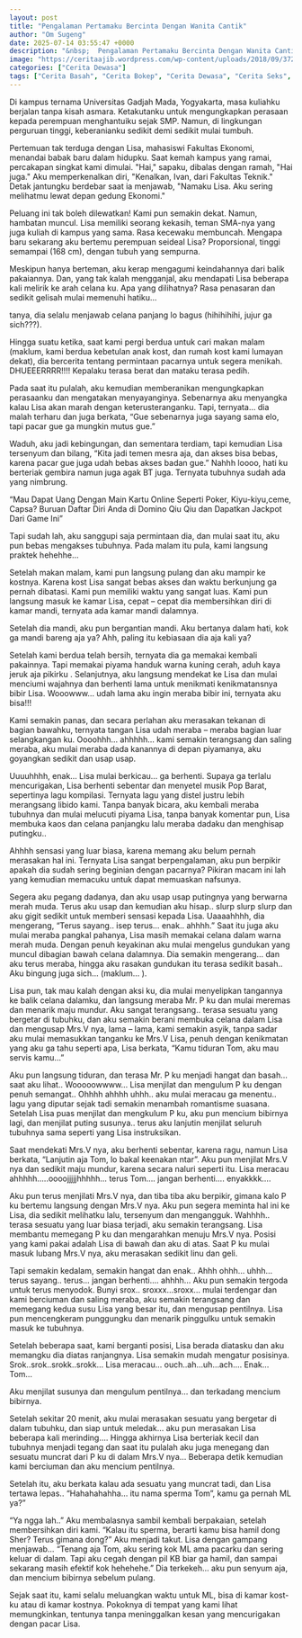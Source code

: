 ```yaml
---
layout: post
title: "Pengalaman Pertamaku Bercinta Dengan Wanita Cantik"
author: "Om Sugeng"
date: 2025-07-14 03:55:47 +0000
description: "&nbsp;  Pengalaman Pertamaku Bercinta Dengan Wanita Cantik &nbsp;  Certa Dewasa &#8211; Hal\u00a0ini berawal pada saat aku masih di kuliah di Universitas Gajah Mada, kota Yogyakarta .Pada saat itu, aku mas..."
image: "https://ceritaajib.wordpress.com/wp-content/uploads/2018/09/37281917_1480316825434578_9126839481486278656_n.jpg"
categories: ["Cerita Dewasa"]
tags: ["Cerita Basah", "Cerita Bokep", "Cerita Dewasa", "Cerita Seks", "Certita Ngentot"]
---
```


Di kampus ternama Universitas Gadjah Mada, Yogyakarta, masa kuliahku berjalan tanpa kisah asmara.  Ketakutanku untuk mengungkapkan perasaan kepada perempuan menghantuiku sejak SMP. Namun, di lingkungan perguruan tinggi, keberanianku sedikit demi sedikit mulai tumbuh.

Pertemuan tak terduga dengan Lisa, mahasiswi Fakultas Ekonomi, menandai babak baru dalam hidupku.  Saat kemah kampus yang ramai, percakapan singkat kami dimulai.  "Hai," sapaku, dibalas dengan ramah, "Hai juga."  Aku memperkenalkan diri, "Kenalkan, Ivan, dari Fakultas Teknik."  Detak jantungku berdebar saat ia menjawab, "Namaku Lisa. Aku sering melihatmu lewat depan gedung Ekonomi."

Peluang ini tak boleh dilewatkan!  Kami pun semakin dekat.  Namun, hambatan muncul.  Lisa memiliki seorang kekasih, teman SMA-nya yang juga kuliah di kampus yang sama.  Rasa kecewaku membuncah.  Mengapa baru sekarang aku bertemu perempuan seideal Lisa?  Proporsional, tinggi semampai (168 cm), dengan tubuh yang sempurna.

Meskipun hanya berteman, aku kerap mengagumi keindahannya dari balik pakaiannya.  Dan, yang tak kalah mengganjal, aku mendapati Lisa beberapa kali melirik ke arah celana ku.  Apa yang dilihatnya?  Rasa penasaran dan sedikit gelisah mulai memenuhi hatiku...

tanya, dia selalu menjawab celana panjang lo bagus (hihihihihi, jujur ga sich???).

Hingga suatu ketika, saat kami pergi berdua untuk cari makan malam (maklum, kami berdua kebetulan anak kost, dan rumah kost kami lumayan dekat), dia bercerita tentang permintaan pacarnya untuk segera menikah. DHUEEERRRR!!!! Kepalaku terasa berat dan mataku terasa pedih.

Pada saat itu pulalah, aku kemudian memberanikan mengungkapkan perasaanku dan mengatakan menyayanginya. Sebenarnya aku menyangka kalau Lisa akan marah dengan keterusteranganku. Tapi, ternyata… dia malah terharu dan juga berkata, “Gue sebenarnya juga sayang sama elo, tapi pacar gue ga mungkin mutus gue.”

Waduh, aku jadi kebingungan, dan sementara terdiam, tapi kemudian Lisa tersenyum dan bilang, “Kita jadi temen mesra aja, dan akses bisa bebas, karena pacar gue juga udah bebas akses badan gue.” Nahhh loooo, hati ku berteriak gembira namun juga agak BT juga. Ternyata tubuhnya sudah ada yang nimbrung.

&#8220;Mau Dapat Uang Dengan Main Kartu Online Seperti Poker, Kiyu-kiyu,ceme, Capsa? Buruan Daftar Diri Anda di Domino Qiu Qiu dan Dapatkan Jackpot Dari Game Ini&#8221;

Tapi sudah lah, aku sanggupi saja permintaan dia, dan mulai saat itu, aku pun bebas mengakses tubuhnya. Pada malam itu pula, kami langsung praktek hehehhe…

Setelah makan malam, kami pun langsung pulang dan aku mampir ke kostnya. Karena kost Lisa sangat bebas akses dan waktu berkunjung ga pernah dibatasi. Kami pun memiliki waktu yang sangat luas. Kami pun langsung masuk ke kamar Lisa, cepat – cepat dia membersihkan diri di kamar mandi, ternyata ada kamar mandi dalamnya.

Setelah dia mandi, aku pun bergantian mandi. Aku bertanya dalam hati, kok ga mandi bareng aja ya? Ahh, paling itu kebiasaan dia aja kali ya?

Setelah kami berdua telah bersih, ternyata dia ga memakai kembali pakainnya. Tapi memakai piyama handuk warna kuning cerah, aduh kaya jeruk aja pikirku . Selanjutnya, aku langsung mendekat ke Lisa dan mulai menciumi wajahnya dan berhenti lama untuk menikmati kenikmatansnya bibir Lisa. Wooowww… udah lama aku ingin meraba bibir ini, ternyata aku bisa!!!

Kami semakin panas, dan secara perlahan aku merasakan tekanan di bagian bawahku, ternyata tangan Lisa udah meraba – meraba bagian luar selangkangan ku. Oooohhh… ahhhhh… kami semakin terangsang dan saling meraba, aku mulai meraba dada kanannya di depan piyamanya, aku goyangkan sedikit dan usap usap.

Uuuuhhhh, enak… Lisa mulai berkicau… ga berhenti. Supaya ga terlalu mencurigakan, Lisa berhenti sebentar dan menyetel musik Pop Barat, sepertinya lagu kompilasi. Ternyata lagu yang distel justru lebih merangsang libido kami. Tanpa banyak bicara, aku kembali meraba tubuhnya dan mulai melucuti piyama Lisa, tanpa banyak komentar pun, Lisa membuka kaos dan celana panjangku lalu meraba dadaku dan menghisap putingku..

Ahhhh sensasi yang luar biasa, karena memang aku belum pernah merasakan hal ini. Ternyata Lisa sangat berpengalaman, aku pun berpikir apakah dia sudah sering beginian dengan pacarnya? Pikiran macam ini lah yang kemudian memacuku untuk dapat memuaskan nafsunya.

Segera aku pegang dadanya, dan aku usap usap putingnya yang berwarna merah muda. Terus aku usap dan kemudian aku hisap.. slurp slurp slurp dan aku gigit sedikit untuk memberi sensasi kepada Lisa. Uaaaahhhh, dia mengerang, “Terus sayang.. isep terus… enak.. ahhhh.” Saat itu juga aku mulai meraba pangkal pahanya, Lisa masih memakai celana dalam warna merah muda. Dengan penuh keyakinan aku mulai mengelus gundukan yang muncul dibagian bawah celana dalamnya. Dia semakin mengerang… dan aku terus meraba, hingga aku rasakan gundukan itu terasa sedikit basah.. Aku bingung juga sich… (maklum… ).

Lisa pun, tak mau kalah dengan aksi ku, dia mulai menyelipkan tangannya ke balik celana dalamku, dan langsung meraba Mr. P ku dan mulai meremas dan menarik maju mundur. Aku sangat terangsang.. terasa sesuatu yang bergetar di tubuhku, dan aku semakin berani membuka celana dalam Lisa dan mengusap Mrs.V nya, lama – lama, kami semakin asyik, tanpa sadar aku mulai memasukkan tanganku ke Mrs.V Lisa, penuh dengan kenikmatan yang aku ga tahu seperti apa, Lisa berkata, “Kamu tiduran Tom, aku mau servis kamu…”

Aku pun langsung tiduran, dan terasa Mr. P ku menjadi hangat dan basah… saat aku lihat.. Wooooowwww… Lisa menjilat dan mengulum P ku dengan penuh semangat.. Ohhhh ahhhh uhhh.. aku mulai meracau ga menentu.. lagu yang diputar sejak tadi semakin menambah romantisme suasana. Setelah Lisa puas menjilat dan mengkulum P ku, aku pun mencium bibirnya lagi, dan menjilat puting susunya.. terus aku lanjutin menjilat seluruh tubuhnya sama seperti yang Lisa instruksikan.

Saat mendekati Mrs.V nya, aku berhenti sebentar, karena ragu, namun Lisa berkata, “Lanjutin aja Tom, lo bakal keenakan ntar”. Aku pun menjilat Mrs.V nya dan sedikit maju mundur, karena secara naluri seperti itu. Lisa meracau ahhhhh…..oooojjjjjhhhhh… terus Tom…. jangan berhenti…. enyakkkk….

Aku pun terus menjilati Mrs.V nya, dan tiba tiba aku berpikir, gimana kalo P ku bertemu langsung dengan Mrs.V nya. Aku pun segera meminta hal ini ke Lisa, dia sedikit melihatku lalu, tersenyum dan mengangguk. Wahhhh.. terasa sesuatu yang luar biasa terjadi, aku semakin terangsang. Lisa membantu memegang P ku dan mengarahkan menuju Mrs.V nya. Posisi yang kami pakai adalah Lisa di bawah dan aku di atas. Saat P ku mulai masuk lubang Mrs.V nya, aku merasakan sedikit linu dan geli.

Tapi semakin kedalam, semakin hangat dan enak.. Ahhh ohhh… uhhh… terus sayang.. terus… jangan berhenti…. ahhhh… Aku pun semakin tergoda untuk terus menyodok. Bunyi srox.. sroxxx…sroxx… mulai terdengar dan kami berciuman dan saling meraba, aku semakin terangsang dan memegang kedua susu Lisa yang besar itu, dan mengusap pentilnya. Lisa pun mencengkeram punggungku dan menarik pinggulku untuk semakin masuk ke tubuhnya.

Setelah beberapa saat, kami berganti posisi, Lisa berada diatasku dan aku memangku dia diatas ranjangnya. Lisa semakin mudah mengatur posisinya. Srok..srok..srokk..srokk… Lisa meracau… ouch..ah…uh…ach…. Enak… Tom…

Aku menjilat susunya dan mengulum pentilnya… dan terkadang mencium bibirnya.

Setelah sekitar 20 menit, aku mulai merasakan sesuatu yang bergetar di dalam tubuhku, dan siap untuk meledak… aku pun merasakan Lisa beberapa kali merinding…. Hingga akhirnya Lisa berteriak kecil dan tubuhnya menjadi tegang dan saat itu pulalah aku juga menegang dan sesuatu muncrat dari P ku di dalam Mrs.V nya… Beberapa detik kemudian kami berciuman dan aku mencium pentilnya.

Setelah itu, aku berkata kalau ada sesuatu yang muncrat tadi, dan Lisa tertawa lepas.. “Hahahahahha… itu nama sperma Tom”, kamu ga pernah ML ya?”

“Ya ngga lah..” Aku membalasnya sambil kembali berpakaian, setelah membersihkan diri kami. “Kalau itu sperma, berarti kamu bisa hamil dong Sher? Terus gimana dong?” Aku menjadi takut. Lisa dengan gampang menjawab… “Tenang aja Tom, aku sering kok ML ama pacarku dan sering keluar di dalam. Tapi aku cegah dengan pil KB biar ga hamil, dan sampai sekarang masih efektif kok hehehehe.” Dia terkekeh… aku pun senyum aja, dan mencium bibirnya sebelum pulang.

Sejak saat itu, kami selalu meluangkan waktu untuk ML, bisa di kamar kost-ku atau di kamar kostnya. Pokoknya di tempat yang kami lihat memungkinkan, tentunya tanpa meninggalkan kesan yang mencurigakan dengan pacar Lisa.
